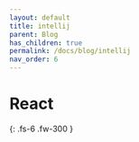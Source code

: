 ```yaml
---
layout: default
title: intellij
parent: Blog
has_children: true
permalink: /docs/blog/intellij
nav_order: 6
---
```


# React
{: .fs-6 .fw-300 }